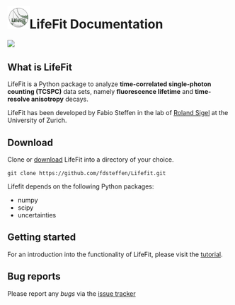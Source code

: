 # <img src="docs/source/_static/lifefit_logo.png" width="50">LifeFit Documentation
<a href="https://lifefit.readthedocs.io/en/latest/"><img src="https://readthedocs.org/projects/pip/badge/"></a>

## What is LifeFit

LifeFit is a Python package to analyze **time-correlated single-photon counting (TCSPC)** data sets, namely **fluorescence lifetime** and **time-resolve anisotropy** decays. 

LifeFit has been developed by Fabio Steffen in the lab of [Roland Sigel](https://www.chem.uzh.ch/en/sigel/) at the University of Zurich.

## Download

Clone or [download](https://github.com/fdsteffen/Lifefit/archive/master.zip) LifeFit into a directory of your choice.

```
git clone https://github.com/fdsteffen/Lifefit.git
```

Lifefit depends on the following Python packages:

- numpy
- scipy
- uncertainties 


## Getting started

For an introduction into the functionality of LifeFit, please visit the [tutorial](docs/source/tutorial/lifefit_tutorial.ipynb).

## Bug reports

Please report any *bugs* via the [issue tracker](https://github.com/fdsteffen/Lifefit/issues)
